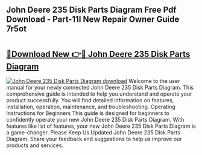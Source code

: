 ## John Deere 235 Disk Parts Diagram Free Pdf Download - Part-11I New Repair Owner Guide 7r5ot

# <h2><a href="http://dfq6xvk.blite.top/?on=John+Deere+235+Disk+Parts+Diagram">🔗Download New 👉🔴 John Deere 235 Disk Parts Diagram</a></h2>

[![John Deere 235 Disk Parts Diagram download](https://i.imgur.com/lujVjoI.png)](http://dfq6xvk.blite.top/?on=John+Deere+235+Disk+Parts+Diagram)
Welcome to the user manual for your newly connected John Deere 235 Disk Parts Diagram. This comprehensive guide is intended to help you understand and operate your product successfully. You will find detailed information on features, installation, operation, maintenance, and troubleshooting. Operating Instructions for Beginners This guide is designed for beginners to confidently operate your new John Deere 235 Disk Parts Diagram. With features like list of features, your new John Deere 235 Disk Parts Diagram is a game-changer. Please Keep Us Updated John Deere 235 Disk Parts Diagram. Share your feedback and suggestions to help us improve our products and services.
